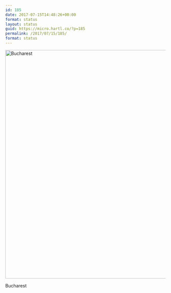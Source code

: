 ```yaml
---
id: 185
date: 2017-07-15T14:48:26+00:00
format: status
layout: status
guid: https://micro.hartl.co/?p=185
permalink: /2017/07/15/185/
format: status
---
```

<img title="2017-07-15 09.19.36 1559300922767751344_2126152.jpg" src="https://micro.hartl.co/wp-content/uploads/2018/01/2017-07-15-09.19.36-1559300922767751344_2126152.jpg" alt="Bucharest" width="1080" height="720" border="0" />

Bucharest